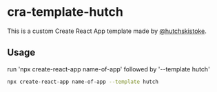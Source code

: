 # cra-template-hutch

This is a custom Create React App template made by [@hutchskistoke](https://github.com/hutchskistoke). 

## Usage

run 'npx create-react-app name-of-app' followed by '--template hutch'

```sh 
npx create-react-app name-of-app --template hutch
```

